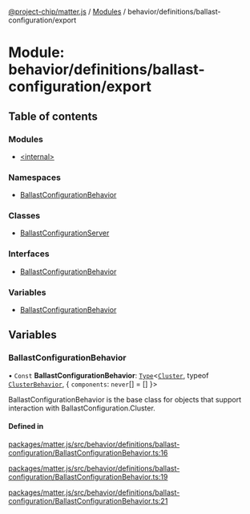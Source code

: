 [@project-chip/matter.js](../README.md) / [Modules](../modules.md) / behavior/definitions/ballast-configuration/export

# Module: behavior/definitions/ballast-configuration/export

## Table of contents

### Modules

- [\<internal\>](behavior_definitions_ballast_configuration_export._internal_.md)

### Namespaces

- [BallastConfigurationBehavior](behavior_definitions_ballast_configuration_export.BallastConfigurationBehavior.md)

### Classes

- [BallastConfigurationServer](../classes/behavior_definitions_ballast_configuration_export.BallastConfigurationServer.md)

### Interfaces

- [BallastConfigurationBehavior](../interfaces/behavior_definitions_ballast_configuration_export.BallastConfigurationBehavior-1.md)

### Variables

- [BallastConfigurationBehavior](behavior_definitions_ballast_configuration_export.md#ballastconfigurationbehavior)

## Variables

### BallastConfigurationBehavior

• `Const` **BallastConfigurationBehavior**: [`Type`](../interfaces/behavior_cluster_export.ClusterBehavior.Type.md)\<[`Cluster`](../interfaces/cluster_export.BallastConfiguration.Cluster.md), typeof [`ClusterBehavior`](behavior_cluster_export.ClusterBehavior.md), \{ `components`: `never`[] = [] }\>

BallastConfigurationBehavior is the base class for objects that support interaction with BallastConfiguration.Cluster.

#### Defined in

[packages/matter.js/src/behavior/definitions/ballast-configuration/BallastConfigurationBehavior.ts:16](https://github.com/project-chip/matter.js/blob/6d3b6a5d957d88a9231d6ecab4bb41f8133112be/packages/matter.js/src/behavior/definitions/ballast-configuration/BallastConfigurationBehavior.ts#L16)

[packages/matter.js/src/behavior/definitions/ballast-configuration/BallastConfigurationBehavior.ts:19](https://github.com/project-chip/matter.js/blob/6d3b6a5d957d88a9231d6ecab4bb41f8133112be/packages/matter.js/src/behavior/definitions/ballast-configuration/BallastConfigurationBehavior.ts#L19)

[packages/matter.js/src/behavior/definitions/ballast-configuration/BallastConfigurationBehavior.ts:21](https://github.com/project-chip/matter.js/blob/6d3b6a5d957d88a9231d6ecab4bb41f8133112be/packages/matter.js/src/behavior/definitions/ballast-configuration/BallastConfigurationBehavior.ts#L21)
